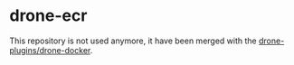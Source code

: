 # drone-ecr

This repository is not used anymore, it have been merged with the [drone-plugins/drone-docker](https://github.com/drone-plugins/drone-docker/tree/master/docker/ecr).
